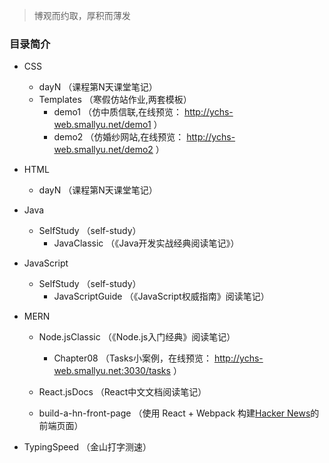 
> 博观而约取，厚积而薄发

### 目录简介

- CSS
    - dayN （课程第N天课堂笔记）
    - Templates （寒假仿站作业,两套模板）
        - demo1 （仿中质信联,在线预览： http://ychs-web.smallyu.net/demo1 ）
        - demo2 （仿婚纱网站,在线预览： http://ychs-web.smallyu.net/demo2 ）

- HTML
    - dayN （课程第N天课堂笔记）

- Java
    - SelfStudy （self-study）
        - JavaClassic （《Java开发实战经典阅读笔记》）

- JavaScript
    - SelfStudy （self-study）
        - JavaScriptGuide （《JavaScript权威指南》阅读笔记）

- MERN

    - Node.jsClassic （《Node.js入门经典》阅读笔记）
        - Chapter08 （Tasks小案例，在线预览： http://ychs-web.smallyu.net:3030/tasks ）

    - React.jsDocs （React中文文档阅读笔记）

    - build-a-hn-front-page （使用 React + Webpack 构建[Hacker News](https://news.ycombinator.com/)的前端页面）

- TypingSpeed （金山打字测速）
